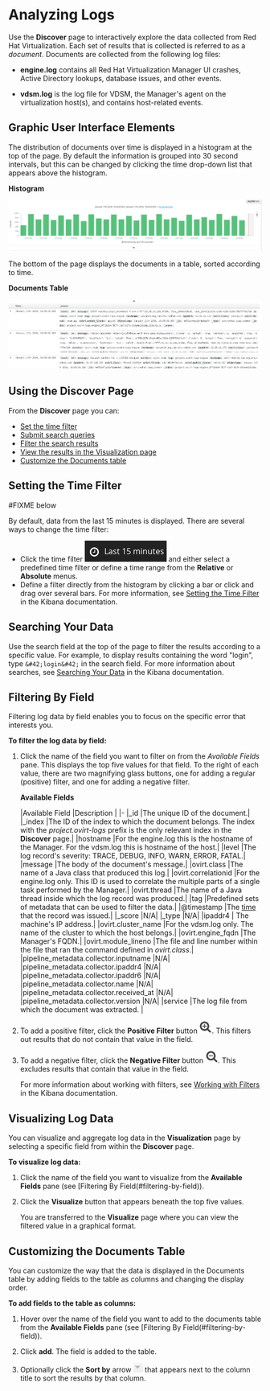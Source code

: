 # Analyzing Logs

Use the **Discover** page to interactively explore the data collected from Red Hat Virtualization. Each set of results that is collected is referred to as a *document*. Documents are collected from the following log files:

* **engine.log** contains all Red Hat Virtualization Manager UI crashes, Active Directory lookups, database issues, and other events.

* **vdsm.log** is the log file for VDSM, the Manager's agent on the virtualization host(s), and contains host-related events.


## Graphic User Interface Elements

The distribution of documents over time is displayed in a histogram at the top of the page. By default the information is grouped into 30 second intervals, but this can be changed by clicking the time drop-down list that appears above the histogram.

**Histogram**

![](images/histogram.png)

The bottom of the page displays the documents in a table, sorted according to time.

**Documents Table**

![](images/doctable.png)


## Using the Discover Page

From the **Discover** page you can:

* [Set the time filter](#setting-the-time-filter)
* [Submit search queries](#searching-your-data)
* [Filter the search results](#filtering-by-field)
* [View the results in the Visualization page](#visualizing-log-data)
* [Customize the Documents table](#customizing-the-documents-table)


## Setting the Time Filter


#FIXME below

By default, data from the last 15 minutes is displayed. There are several ways to change the time filter:

* Click the time filter ![](images/timefilter.png) and either select a predefined time filter or define a time range from the **Relative** or **Absolute** menus.
* Define a filter directly from the histogram by clicking a bar or click and drag over several bars.
For more information, see [Setting the Time Filter](https://www.elastic.co/guide/en/kibana/4.5/discover.html#set-time-filter) in the Kibana documentation. 


## Searching Your Data

Use the search field at the top of the page to filter the results according to a specific value. For example, to display results containing the word "login", type `&#42;login&#42;` in the search field. For more information about searches, see [Searching Your Data](https://www.elastic.co/guide/en/kibana/4.5/discover.html#search) in the Kibana documentation.


## Filtering By Field

Filtering log data by field enables you to focus on the specific error that interests you. 

**To filter the log data by field:**

1. Click the name of the field you want to filter on from the *Available Fields* pane. This displays the top five values for that field. To the right of each value, there are two magnifying glass buttons, one for adding a regular (positive) filter, and one for adding a negative filter.

   **Available Fields**

   |Available Field |Description |
   |-
   |_id |The unique ID of the document.|
   |_index |The ID of the index to which the document belongs. The index with the _project.ovirt-logs_ prefix is the only relevant index in the **Discover** page.|
   |hostname |For the engine.log this is the hostname of the Manager. For the vdsm.log this is hostname of the host.|
   |level |The log record's severity: TRACE, DEBUG, INFO, WARN, ERROR, FATAL.|
   |message |The body of the document's message.|
   |ovirt.class |The name of a Java class that produced this log.|
   |ovirt.correlationid |For the engine.log only. This ID is used to correlate the multiple parts of a single task performed by the Manager.|
   |ovirt.thread |The name of a Java thread inside which the log record was produced.|
   |tag |Predefined sets of metadata that can be used to filter the data.|
   |@timestamp |The [time](../Troubleshooting#information-is-missing-from-kibana) that the record was issued.|
   |_score |N/A|
   |_type |N/A|
   |ipaddr4 | The machine's IP address.|
   |ovirt.cluster_name |For the vdsm.log only. The name of the cluster to which the host belongs.|
   |ovirt.engine_fqdn |The Manager's FQDN.|
   |ovirt.module_lineno |The file and line number within the file that ran the command defined in _ovirt.class_.|
   |pipeline_metadata.collector.inputname |N/A|
   |pipeline_metadata.collector.ipaddr4 |N/A|
   |pipeline_metadata.collector.ipaddr6 |N/A|
   |pipeline_metadata.collector.name |N/A|
   |pipeline_metadata.collector.received_at |N/A|
   |pipeline_metadata.collector.version |N/A|
   |service |The log file from which the document was extracted. |

3. To add a positive filter, click the **Positive Filter** button ![](images/PositiveFilter.png). This filters out results that do not contain that value in the field.

4. To add a negative filter, click the **Negative Filter** button ![](images/NegativeFilter.png). This excludes results that contain that value in the field. 

   For more information about working with filters, see [Working with Filters](https://www.elastic.co/guide/en/kibana/4.5/discover.html#discover-filters) in the Kibana documentation.


## Visualizing Log Data

You can visualize and aggregate log data in the **Visualization** page by selecting a specific field from within the **Discover** page.

**To visualize log data:**

1. Click the name of the field you want to visualize from the **Available Fields** pane (see [Filtering By Field(#filtering-by-field)).

2. Click the **Visualize** button that appears beneath the top five values.

   You are transferred to the **Visualize** page where you can view the filtered value in a graphical format. 


## Customizing the Documents Table

You can customize the way that the data is displayed in the Documents table by adding fields to the table as columns and changing the display order. 

**To add fields to the table as columns:**

1. Hover over the name of the field you want to add to the documents table from the **Available Fields** pane (see [Filtering By Field(#filtering-by-field)).

2. Click **add**. The field is added to the table.

3. Optionally click the **Sort by** arrow ![](images/arrow.png) that appears next to the column title to sort the results by that column.

